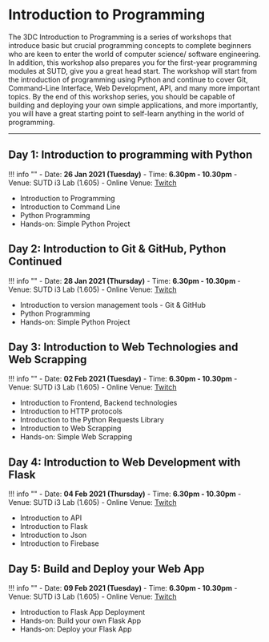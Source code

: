 # Introduction to Programming

The 3DC Introduction to Programming is a series of workshops that introduce basic but crucial programming concepts to complete beginners who are keen to enter the world of computer science/ software engineering. In addition, this workshop also prepares you for the first-year programming modules at SUTD, give you a great head start. The workshop will start from the introduction of programming using Python and continue to cover Git, Command-Line Interface, Web Development, API, and many more important topics. By the end of this workshop series, you should be capable of building and deploying your own simple applications, and more importantly, you will have a great starting point to self-learn anything in the world of programming.

--- 

## Day 1: Introduction to programming with Python 

!!! info ""
    - Date: **26 Jan 2021 (Tuesday)**
    - Time: **6.30pm - 10.30pm**
    - Venue: SUTD i3 Lab (1.605)
    - Online Venue: [Twitch](https://www.twitch.tv/3dcdsc)

-	Introduction to Programming 
-	Introduction to Command Line 
-	Python Programming 
-	Hands-on: Simple Python Project

## Day 2: Introduction to Git & GitHub, Python Continued 

!!! info ""
    - Date: **28 Jan 2021 (Thursday)**
    - Time: **6.30pm - 10.30pm**
    - Venue: SUTD i3 Lab (1.605)
    - Online Venue: [Twitch](https://www.twitch.tv/3dcdsc)

-	Introduction to version management tools - Git & GitHub
-	Python Programming 
-	Hands-on: Simple Python Project


## Day 3: Introduction to Web Technologies and Web Scrapping 

!!! info ""
    - Date: **02 Feb 2021 (Tuesday)**
    - Time: **6.30pm - 10.30pm**
    - Venue: SUTD i3 Lab (1.605)
    - Online Venue: [Twitch](https://www.twitch.tv/3dcdsc)

-	Introduction to Frontend, Backend technologies 
-	Introduction to HTTP protocols
-	Introduction to the Python Requests Library 
-	Introduction to Web Scrapping  
-	Hands-on: Simple Web Scrapping  

## Day 4: Introduction to Web Development with Flask  

!!! info ""
    - Date: **04 Feb 2021 (Thursday)**
    - Time: **6.30pm - 10.30pm**
    - Venue: SUTD i3 Lab (1.605)
    - Online Venue: [Twitch](https://www.twitch.tv/3dcdsc)

-	Introduction to API
-	Introduction to Flask 
-	Introduction to Json
-	Introduction to Firebase

## Day 5: Build and Deploy your Web App  

!!! info ""
    - Date: **09 Feb 2021 (Tuesday)**
    - Time: **6.30pm - 10.30pm**
    - Venue: SUTD i3 Lab (1.605)
    - Online Venue: [Twitch](https://www.twitch.tv/3dcdsc)

-	Introduction to Flask App Deployment 
-	Hands-on: Build your own Flask App
-	Hands-on: Deploy your Flask App